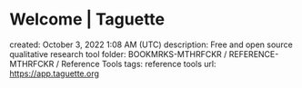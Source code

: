 # Welcome | Taguette

created: October 3, 2022 1:08 AM (UTC)
description: Free and open source qualitative research tool
folder: BOOKMRKS-MTHRFCKR / REFERENCE-MTHRFCKR / Reference Tools
tags: reference tools
url: https://app.taguette.org